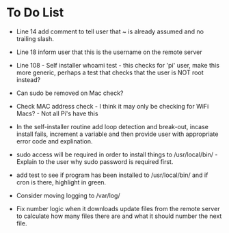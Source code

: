 # To Do List

- Line 14 add comment to tell user that ~ is already assumed and no trailing slash.

- Line 18 inform user that this is the username on the remote server

- Line 108 - Self installer whoami test - this checks for 'pi' user, make this more generic, perhaps a test that checks that the user is NOT root instead?

- Can sudo be removed on Mac check?

- Check MAC address check - I think it may only be checking for WiFi Macs? - Not all Pi's have this

- In the self-installer routine add loop detection and break-out, incase install fails, increment a variable and then provide user with appropriate error code and explination.

- sudo access will be required in order to install things to /usr/local/bin/ - Explain to the user why sudo password is required first.

- add test to see if program has been installed to /usr/local/bin/ and if cron is there, highlight in green.

- Consider moving logging to /var/log/

- Fix number logic when it downloads update files from the remote server to calculate how many files there are and what it should number the next file.
